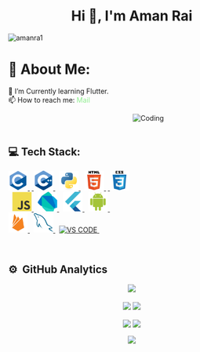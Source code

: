 <h1 align="center">Hi 👋, I'm Aman Rai</h1>

<p align="left">
<img src="https://komarev.com/ghpvc/?username=amanra1&label=Profile%20views&color=blue&style=flat" alt="amanra1" />
</p>

# 💫 About Me:

🔭 I’m Currently learning Flutter.<br>
📫 How to reach me: <a style="text-decoration:none;color:lightgreen" href="mailto:">Mail</a><br>

<img align="right"  alt="Coding" width="250" height="250" src="https://media.giphy.com/media/StKiS6x698JAl9d6cx/giphy.gif"/>
<br>

<!-- ## 🌐 Socials: -->

<br>

## 💻 Tech Stack:

<p align="left"> <a href="https://www.cprogramming.com/" target="_blank" rel="noreferrer"> <img src="https://raw.githubusercontent.com/devicons/devicon/master/icons/c/c-original.svg" alt="c" width="40" /> </a> &nbsp<a href="https://www.w3schools.com/cpp/" target="_blank" rel="noreferrer"> <img src="https://raw.githubusercontent.com/devicons/devicon/master/icons/cplusplus/cplusplus-original.svg" alt="cplusplus" width="40" /> </a> &nbsp <a href="https://www.python.org" target="_blank" rel="noreferrer"> <img src="https://raw.githubusercontent.com/devicons/devicon/master/icons/python/python-original.svg" alt="python" width="40" /> </a>&nbsp
<a href="https://www.w3schools.com/html/" target="_blank" rel="noreferrer"> <img src="https://raw.githubusercontent.com/devicons/devicon/master/icons/html5/html5-original-wordmark.svg" alt="html5" width="40" /> </a>&nbsp<a href="https://www.w3schools.com/css/" target="_blank" rel="noreferrer"> <img src="https://raw.githubusercontent.com/devicons/devicon/master/icons/css3/css3-original-wordmark.svg" alt="css3" width="40"/> </a> &nbsp
<a href="https://developer.mozilla.org/en-US/docs/Web/JavaScript" target="_blank" rel="noreferrer"> <img src="https://raw.githubusercontent.com/devicons/devicon/master/icons/javascript/javascript-original.svg" alt="JavaScript" width="40"/> </a> &nbsp
<a href="https://developer.mozilla.org/en-US/docs/Web/JavaScript" target="_blank" rel="noreferrer"> <img src="https://raw.githubusercontent.com/devicons/devicon/master/icons/dart/dart-original.svg" alt="Dart" width="40"/> </a> &nbsp
<a href="https://flutter.dev/" target="_blank" rel="noreferrer"> <img src="https://raw.githubusercontent.com/devicons/devicon/master/icons/flutter/flutter-original.svg" alt="Flutter" width="40"/> </a> &nbsp
<a href="https://flutter.dev/" target="_blank" rel="noreferrer"> <img src="https://raw.githubusercontent.com/devicons/devicon/master/icons/android/android-original.svg" alt="android" width="40"/> </a> &nbsp
<a href="https://flutter.dev/" target="_blank" rel="noreferrer"> <img src="https://raw.githubusercontent.com/devicons/devicon/master/icons/firebase/firebase-plain.svg" alt="firebase" width="40"/> </a> &nbsp
<a href="https://flutter.dev/" target="_blank" rel="noreferrer"> <img src="https://raw.githubusercontent.com/devicons/devicon/master/icons/mysql/mysql-original.svg" alt="mysql" width="40"/> </a> &nbsp
<a href="https://visualstudio.microsoft.com/" target="_blank" rel="noreferrer"> <img src="https://code.visualstudio.com/assets/images/code-stable.png" alt="VS CODE" width="40" /> </a>&nbsp
</p>
<br>


## ⚙️ &nbsp;GitHub Analytics

<p align="center">
<img height="150em" src="https://github-readme-streak-stats.herokuapp.com?user=amanra1&theme=react" />
  </a>
  <br><br>
<img height="150em" src="https://github-profile-summary-cards.vercel.app/api/cards/productive-time?username=amanra1&theme=tokyonight"/>
<img height="150em" src="https://github-profile-summary-cards.vercel.app/api/cards/most-commit-language?username=amanra1&theme=tokyonight"/> 
<br><br>
  <img height="150em" src="https://github-readme-stats-eight-theta.vercel.app/api?username=amanra1&show_icons=true&theme=algolia&include_all_commits=true&count_private=true"/>  
  <img height="150em"  src="https://github-readme-stats-eight-theta.vercel.app/api/top-langs/?username=amanra1&layout=compact&langs_count=8&theme=algolia"/>
</p>
<p align="center">
<img width="1000" src="https://github-readme-activity-graph.cyclic.app/graph?username=amanra1&theme=react-dark" />
<br>
</p>
<br>
